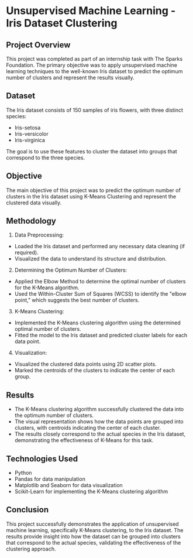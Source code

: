 # Unsupervised Machine Learning - Iris Dataset Clustering

## Project Overview
This project was completed as part of an internship task with The Sparks Foundation. The primary objective was to apply unsupervised machine learning techniques to the well-known Iris dataset to predict the optimum number of clusters and represent the results visually.

## Dataset
The Iris dataset consists of 150 samples of iris flowers, with three distinct species:

* Iris-setosa
* Iris-versicolor
* Iris-virginica

The goal is to use these features to cluster the dataset into groups that correspond to the three species.

## Objective
The main objective of this project was to predict the optimum number of clusters in the Iris dataset using K-Means Clustering and represent the clustered data visually.

## Methodology
1. Data Preprocessing:
  * Loaded the Iris dataset and performed any necessary data cleaning (if required).
  * Visualized the data to understand its structure and distribution.
2. Determining the Optimum Number of Clusters:
  * Applied the Elbow Method to determine the optimal number of clusters for the K-Means algorithm.
  * Used the Within-Cluster Sum of Squares (WCSS) to identify the "elbow point," which suggests the best number of clusters.
3. K-Means Clustering:
  * Implemented the K-Means clustering algorithm using the determined optimal number of clusters.
  * Fitted the model to the Iris dataset and predicted cluster labels for each data point.
4. Visualization:
  * Visualized the clustered data points using 2D scatter plots.
  * Marked the centroids of the clusters to indicate the center of each group.

## Results
* The K-Means clustering algorithm successfully clustered the data into the optimum number of clusters.
* The visual representation shows how the data points are grouped into clusters, with centroids indicating the center of each cluster.
* The results closely correspond to the actual species in the Iris dataset, demonstrating the effectiveness of K-Means for this task.

## Technologies Used
* Python
* Pandas for data manipulation
* Matplotlib and Seaborn for data visualization
* Scikit-Learn for implementing the K-Means clustering algorithm

## Conclusion
This project successfully demonstrates the application of unsupervised machine learning, specifically K-Means clustering, to the Iris dataset. The results provide insight into how the dataset can be grouped into clusters that correspond to the actual species, validating the effectiveness of the clustering approach.
